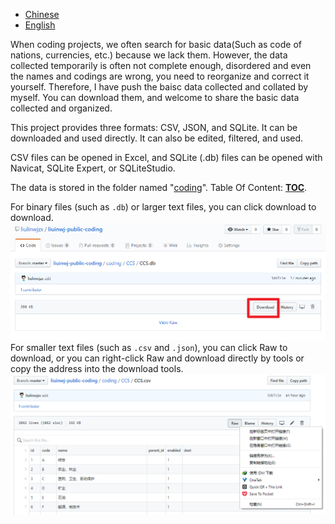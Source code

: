 
- [Chinese](readme.md)
- [English](readme_en.md)

When coding projects, we often search for basic data(Such as code of nations, currencies, etc.) because we lack them. However, the data collected temporarily is often not complete enough, disordered and even the names and codings are wrong, you need to reorganize and correct it yourself. Therefore, I have push the baisc data collected and collated by myself. You can download them, and welcome to share the basic data collected and organized.

This project provides three formats: CSV, JSON, and SQLite. It can be downloaded and used directly. It can also be edited, filtered, and used.

CSV files can be opened in Excel, and SQLite (.db) files can be opened with Navicat, SQLite Expert, or SQLiteStudio.

The data is stored in the folder named "[coding](coding)". Table Of Content: [**TOC**](toc_en.md).

For binary files (such as `.db`) or larger text files, you can click download to download.
![](img/download_1.png)
For smaller text files (such as `.csv` and `.json`), you can click Raw to download, or you can right-click Raw and download directly by tools or copy the address into the download tools.
![](img/download_2.png)

